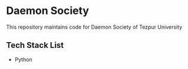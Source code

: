 # Daemon Society 

This repository maintains code for Daemon Society of Tezpur University

## Tech Stack List
- Python
